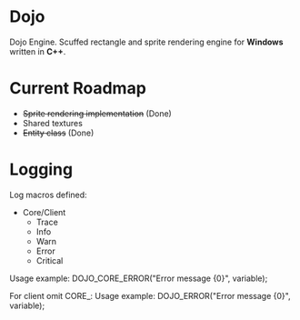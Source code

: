 # Dojo
Dojo Engine. Scuffed rectangle and sprite rendering engine for **Windows** written in **C++**.

# Current Roadmap

- ~~Sprite rendering implementation~~ (Done)
- Shared textures
- ~~Entity class~~ (Done)

# Logging

Log macros defined:

- Core/Client
  - Trace
  - Info
  - Warn
  - Error
  - Critical

Usage example: DOJO_CORE_ERROR("Error message {0}", variable);

For client omit CORE_:
Usage example: DOJO_ERROR("Error message {0}", variable);
